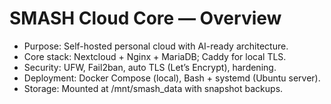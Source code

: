 # SMASH Cloud Core — Overview

- Purpose: Self-hosted personal cloud with AI-ready architecture.
- Core stack: Nextcloud + Nginx + MariaDB; Caddy for local TLS.
- Security: UFW, Fail2ban, auto TLS (Let’s Encrypt), hardening.
- Deployment: Docker Compose (local), Bash + systemd (Ubuntu server).
- Storage: Mounted at /mnt/smash_data with snapshot backups.
